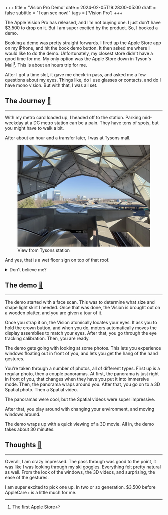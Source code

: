 +++
title = 'Vision Pro Demo'
date = 2024-02-05T19:28:00-05:00
draft = false
subtitle = "I can see now!"
tags = ['Vision Pro']
+++

The Apple Vision Pro has released, and I’m not buying one. I just don’t have $3,500 to drop on it. But I am super excited by the product. So, I booked a demo. 

Booking a demo was pretty straight forwards. I fired up the Apple Store app on my iPhone, and hit the book demo button. It then asked me where I would like to do the demo. Unfortunately, my closest store didn't have a good time for me. My only option was the Apple Store down in Tyson's Mall[^1]. This is about an hours trip for me.

After I got a time slot, it gave me check-in pass, and asked me a few questions about my eyes. Things like, do I use glasses or contacts, and do I have mono vision. But with that, I was all set.

<div id='journey'/>

## The Journey [🔗](#journey)
<hr>

With my metro card loaded up, I headed off to the station. Parking mid-weekday at a DC metro station can be a pain. They have tons of spots, but you might have to walk a bit. 

After about an hour and a transfer later, I was at Tysons mall.

<figure>
	<img src='fig1.webp'/>
	<figcaption>View from Tysons station</figcaption>
</figure>

And yes, that is a wet floor sign on top of that roof.

<details><summary>Don't believe me?</summary>
<figure>
	<img src="fig2.webp"
	<figcaption>Told you</figcaption>
</figure>
</details>

<div id='demo'/>

## The demo [🔗](#demo)
<hr>

The demo started with a face scan. This was to determine what size and shape light skirt I needed. Once that was done, the Vision is brought out on a wooden platter, and you are given a tour of it. 

Once you strap it on, the Vision atomically locates your eyes. It ask you to hold the crown button, and when you do, motors automatically moves the display assemblies to match your eyes. After that, you go through the eye tracking calibration. Then, you are ready.

The demo gets going with looking at some photos. This lets you experience windows floating out in front of you, and lets you get the hang of the hand gestures. 

You’re taken through a number of photos, all of different types. First up is a regular photo, then a couple panoramas. At first, the panorama is just right in front of you, that changes when they have you put it into immersive mode. Then, the panorama wraps around you. After that, you go on to a 3D Spatial photo. Then a Spatial video. 

The panoramas were cool, but the Spatial videos were super impressive.

After that, you play around with changing your environment, and moving windows around.

The demo wraps up with a quick viewing of a 3D movie. All in, the demo takes about 30 minutes.

<div id="thoughts"/>

## Thoughts [🔗](#thoughts)
<hr>

Overall, I am crazy impressed. The pass through was good to the point, it was like I was looking through my ski goggles. Everything felt pretty natural as well. From the look of the windows, the 3D videos, and surprising, the ease of the gestures.

I am super excited to pick one up. In two or so generation. $3,500 before AppleCare+ is a little much for me.

[^1]: The [first Apple Store](https://www.macobserver.com/analysis/the-first-apple-store-open-20-years-ago-today/)